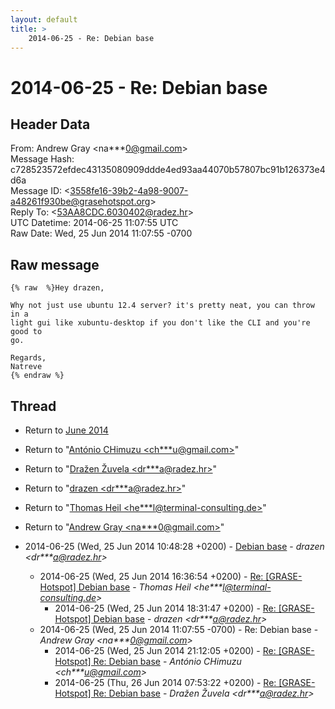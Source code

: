 ```yaml
---
layout: default
title: >
    2014-06-25 - Re: Debian base
---
```


# 2014-06-25 - Re: Debian base

## Header Data

From: Andrew Gray \<na***0@gmail.com\><br>
Message Hash: c728523572efdec43135080909ddde4ed93aa44070b57807bc91b126373e4d6a<br>
Message ID: \<3558fe16-39b2-4a98-9007-a48261f930be@grasehotspot.org\><br>
Reply To: \<53AA8CDC.6030402@radez.hr\><br>
UTC Datetime: 2014-06-25 11:07:55 UTC<br>
Raw Date: Wed, 25 Jun 2014 11:07:55 -0700<br>

## Raw message

```
{% raw  %}Hey drazen,

Why not just use ubuntu 12.4 server? it's pretty neat, you can throw in a 
light gui like xubuntu-desktop if you don't like the CLI and you're good to 
go.

Regards,
Natreve
{% endraw %}
```

## Thread

+ Return to [June 2014](/archive/2014/06)

+ Return to "[António CHimuzu <ch***u<span>@</span>gmail.com>](/authors/ch___u_at_gmail_com)"
+ Return to "[Dražen Žuvela <dr***a<span>@</span>radez.hr>](/authors/dr___a_at_radez_hr)"
+ Return to "[drazen <dr***a<span>@</span>radez.hr>](/authors/dr___a_at_radez_hr)"
+ Return to "[Thomas Heil <he***l<span>@</span>terminal-consulting.de>](/authors/he___l_at_terminalconsulting_de)"
+ Return to "[Andrew Gray <na***0<span>@</span>gmail.com>](/authors/na___0_at_gmail_com)"

+ 2014-06-25 (Wed, 25 Jun 2014 10:48:28 +0200) - [Debian base](/archive/2014/06/727654dd0a7483ffb7d92d8244fc799a369771fdc330187f5dd0b9a4a2c28d54) - _drazen \<dr***a@radez.hr\>_
  + 2014-06-25 (Wed, 25 Jun 2014 16:36:54 +0200) - [Re: [GRASE-Hotspot] Debian base](/archive/2014/06/bf42a8bafba8475ceb64cca3add51633f6e1f8c71f98b529dcda2ba6d1a7cfce) - _Thomas Heil \<he***l@terminal-consulting.de\>_
    + 2014-06-25 (Wed, 25 Jun 2014 18:31:47 +0200) - [Re: [GRASE-Hotspot] Debian base](/archive/2014/06/ec4acb8eef0abd099418d9f237e6a3c7b3aa1526a92bcf038efcdca7f77c7eec) - _drazen \<dr***a@radez.hr\>_
  + 2014-06-25 (Wed, 25 Jun 2014 11:07:55 -0700) - Re: Debian base - _Andrew Gray \<na***0@gmail.com\>_
    + 2014-06-25 (Wed, 25 Jun 2014 21:12:05 +0200) - [Re: [GRASE-Hotspot] Re: Debian base](/archive/2014/06/70ae8e1ba9bc1c7e886bb25053ba5b05db4aaf08f90d4caf58a1a918b13ebcc7) - _António CHimuzu \<ch***u@gmail.com\>_
    + 2014-06-25 (Thu, 26 Jun 2014 07:53:22 +0200) - [Re: [GRASE-Hotspot] Re: Debian base](/archive/2014/06/c0d6e7b6c839ed185a2e85fa32961926e7a276f41344d8dd2512ef7595df63d0) - _Dražen Žuvela \<dr***a@radez.hr\>_

